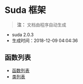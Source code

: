 # Suda 框架

> **注：** 文档由程序自动生成

- suda 2.0.3 
- 生成时间：2018-12-09 04:04:36
## 函数列表

- [函数列表](functions/README.md)
- [类列表](classes/README.md)